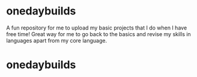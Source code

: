 # onedaybuilds
A fun repository for me to upload my basic projects that I do when I have free time! Great way for me to go back to the basics and revise my skills in languages apart from my core language. 
# onedaybuilds
